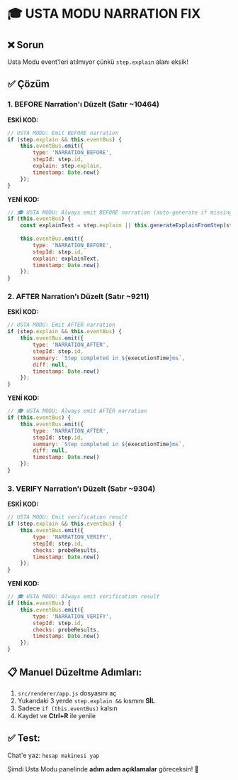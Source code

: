 # 🎓 USTA MODU NARRATION FIX

## ❌ Sorun
Usta Modu event'leri atılmıyor çünkü `step.explain` alanı eksik!

## ✅ Çözüm

### 1. **BEFORE Narration'ı Düzelt** (Satır ~10464)

**ESKİ KOD:**
```javascript
// USTA MODU: Emit BEFORE narration
if (step.explain && this.eventBus) {
    this.eventBus.emit({
        type: 'NARRATION_BEFORE',
        stepId: step.id,
        explain: step.explain,
        timestamp: Date.now()
    });
}
```

**YENİ KOD:**
```javascript
// 🎓 USTA MODU: Always emit BEFORE narration (auto-generate if missing)
if (this.eventBus) {
    const explainText = step.explain || this.generateExplainFromStep(step);
    
    this.eventBus.emit({
        type: 'NARRATION_BEFORE',
        stepId: step.id,
        explain: explainText,
        timestamp: Date.now()
    });
}
```

### 2. **AFTER Narration'ı Düzelt** (Satır ~9211)

**ESKİ KOD:**
```javascript
// USTA MODU: Emit AFTER narration
if (step.explain && this.eventBus) {
    this.eventBus.emit({
        type: 'NARRATION_AFTER',
        stepId: step.id,
        summary: `Step completed in ${executionTime}ms`,
        diff: null,
        timestamp: Date.now()
    });
}
```

**YENİ KOD:**
```javascript
// 🎓 USTA MODU: Always emit AFTER narration
if (this.eventBus) {
    this.eventBus.emit({
        type: 'NARRATION_AFTER',
        stepId: step.id,
        summary: `Step completed in ${executionTime}ms`,
        diff: null,
        timestamp: Date.now()
    });
}
```

### 3. **VERIFY Narration'ı Düzelt** (Satır ~9304)

**ESKİ KOD:**
```javascript
// USTA MODU: Emit verification result
if (step.explain && this.eventBus) {
    this.eventBus.emit({
        type: 'NARRATION_VERIFY',
        stepId: step.id,
        checks: probeResults,
        timestamp: Date.now()
    });
}
```

**YENİ KOD:**
```javascript
// 🎓 USTA MODU: Always emit verification result
if (this.eventBus) {
    this.eventBus.emit({
        type: 'NARRATION_VERIFY',
        stepId: step.id,
        checks: probeResults,
        timestamp: Date.now()
    });
}
```

## 📋 Manuel Düzeltme Adımları:

1. `src/renderer/app.js` dosyasını aç
2. Yukarıdaki 3 yerde `step.explain &&` kısmını **SİL**
3. Sadece `if (this.eventBus)` kalsın
4. Kaydet ve **Ctrl+R** ile yenile

## ✅ Test:

Chat'e yaz: `hesap makinesi yap`

Şimdi Usta Modu panelinde **adım adım açıklamalar** göreceksin! 🎯
